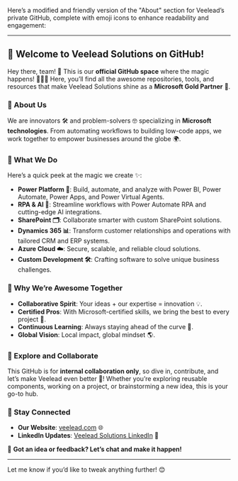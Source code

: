 Here’s a modified and friendly version of the "About" section for Veelead’s private GitHub, complete with emoji icons to enhance readability and engagement:  

---

## 👋 Welcome to Veelead Solutions on GitHub!  

Hey there, team! 🎉 This is our **official GitHub space** where the magic happens! 🧑‍💻💡 Here, you’ll find all the awesome repositories, tools, and resources that make Veelead Solutions shine as a **Microsoft Gold Partner** 🌟.  

### 🏢 About Us  
We are innovators 🛠️ and problem-solvers 🤓 specializing in **Microsoft technologies**. From automating workflows to building low-code apps, we work together to empower businesses around the globe 🌍.  

### 💼 What We Do  
Here’s a quick peek at the magic we create ✨:  
- **Power Platform 🚀**: Build, automate, and analyze with Power BI, Power Automate, Power Apps, and Power Virtual Agents.  
- **RPA & AI 🤖**: Streamline workflows with Power Automate RPA and cutting-edge AI integrations.  
- **SharePoint 🗂️**: Collaborate smarter with custom SharePoint solutions.  
- **Dynamics 365 📊**: Transform customer relationships and operations with tailored CRM and ERP systems.  
- **Azure Cloud ☁️**: Secure, scalable, and reliable cloud solutions.  
- **Custom Development 🛠️**: Crafting software to solve unique business challenges.  

### 🤝 Why We’re Awesome Together  
- **Collaborative Spirit**: Your ideas + our expertise = innovation 💡.  
- **Certified Pros**: With Microsoft-certified skills, we bring the best to every project 🏅.  
- **Continuous Learning**: Always staying ahead of the curve 🚀.  
- **Global Vision**: Local impact, global mindset 🌎.  

### 🔗 Explore and Collaborate  
This GitHub is for **internal collaboration only**, so dive in, contribute, and let’s make Veelead even better 💪! Whether you’re exploring reusable components, working on a project, or brainstorming a new idea, this is your go-to hub.  

### 🌟 Stay Connected  
- **Our Website**: [veelead.com](https://veelead.com/) 🌐  
- **LinkedIn Updates**: [Veelead Solutions LinkedIn](https://www.linkedin.com/company/veelead/posts/?feedView=all) 💼  

💬 **Got an idea or feedback? Let’s chat and make it happen!**  

---

Let me know if you’d like to tweak anything further! 😊
